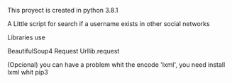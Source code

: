 This proyect is created in python 3.8.1

A Little script for search if a username exists in other social networks

Libraries use

BeautifulSoup4
Request
Urllib.request

(Opcional) you can have a problem whit the encode 'lxml', you need install lxml whit pip3
